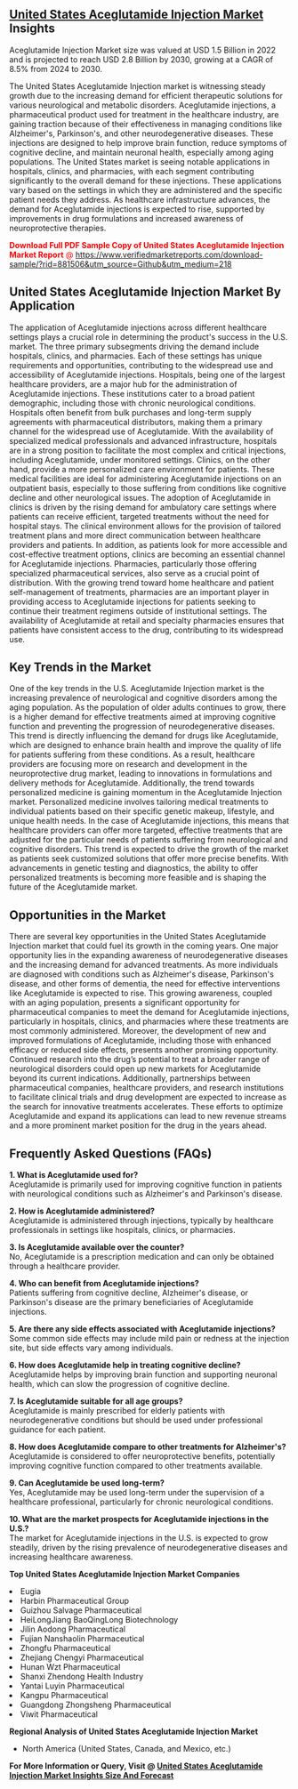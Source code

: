 <h2><a href="https://www.verifiedmarketreports.com/download-sample/?rid=881506&amp;utm_source=Github&amp;utm_medium=218" target="_blank">United States Aceglutamide Injection Market</a> Insights</h2><p>Aceglutamide Injection Market size was valued at USD 1.5 Billion in 2022 and is projected to reach USD 2.8 Billion by 2030, growing at a CAGR of 8.5% from 2024 to 2030.</p><p><p>The United States Aceglutamide Injection market is witnessing steady growth due to the increasing demand for efficient therapeutic solutions for various neurological and metabolic disorders. Aceglutamide injections, a pharmaceutical product used for treatment in the healthcare industry, are gaining traction because of their effectiveness in managing conditions like Alzheimer's, Parkinson's, and other neurodegenerative diseases. These injections are designed to help improve brain function, reduce symptoms of cognitive decline, and maintain neuronal health, especially among aging populations. The United States market is seeing notable applications in hospitals, clinics, and pharmacies, with each segment contributing significantly to the overall demand for these injections. These applications vary based on the settings in which they are administered and the specific patient needs they address. As healthcare infrastructure advances, the demand for Aceglutamide injections is expected to rise, supported by improvements in drug formulations and increased awareness of neuroprotective therapies. <p><span class=""><span style="color: #ff0000;"><strong>Download Full PDF Sample Copy of United States Aceglutamide Injection Market Report</strong> @ </span><a href="https://www.verifiedmarketreports.com/download-sample/?rid=881506&amp;utm_source=Github&amp;utm_medium=218" target="_blank">https://www.verifiedmarketreports.com/download-sample/?rid=881506&amp;utm_source=Github&amp;utm_medium=218</a></span></p></p> <h2>United States Aceglutamide Injection Market By Application</h2> <p>The application of Aceglutamide injections across different healthcare settings plays a crucial role in determining the product's success in the U.S. market. The three primary subsegments driving the demand include hospitals, clinics, and pharmacies. Each of these settings has unique requirements and opportunities, contributing to the widespread use and accessibility of Aceglutamide injections. Hospitals, being one of the largest healthcare providers, are a major hub for the administration of Aceglutamide injections. These institutions cater to a broad patient demographic, including those with chronic neurological conditions. Hospitals often benefit from bulk purchases and long-term supply agreements with pharmaceutical distributors, making them a primary channel for the widespread use of Aceglutamide. With the availability of specialized medical professionals and advanced infrastructure, hospitals are in a strong position to facilitate the most complex and critical injections, including Aceglutamide, under monitored settings. Clinics, on the other hand, provide a more personalized care environment for patients. These medical facilities are ideal for administering Aceglutamide injections on an outpatient basis, especially to those suffering from conditions like cognitive decline and other neurological issues. The adoption of Aceglutamide in clinics is driven by the rising demand for ambulatory care settings where patients can receive efficient, targeted treatments without the need for hospital stays. The clinical environment allows for the provision of tailored treatment plans and more direct communication between healthcare providers and patients. In addition, as patients look for more accessible and cost-effective treatment options, clinics are becoming an essential channel for Aceglutamide injections. Pharmacies, particularly those offering specialized pharmaceutical services, also serve as a crucial point of distribution. With the growing trend toward home healthcare and patient self-management of treatments, pharmacies are an important player in providing access to Aceglutamide injections for patients seeking to continue their treatment regimens outside of institutional settings. The availability of Aceglutamide at retail and specialty pharmacies ensures that patients have consistent access to the drug, contributing to its widespread use. <h2>Key Trends in the Market</h2> <p>One of the key trends in the U.S. Aceglutamide Injection market is the increasing prevalence of neurological and cognitive disorders among the aging population. As the population of older adults continues to grow, there is a higher demand for effective treatments aimed at improving cognitive function and preventing the progression of neurodegenerative diseases. This trend is directly influencing the demand for drugs like Aceglutamide, which are designed to enhance brain health and improve the quality of life for patients suffering from these conditions. As a result, healthcare providers are focusing more on research and development in the neuroprotective drug market, leading to innovations in formulations and delivery methods for Aceglutamide. Additionally, the trend towards personalized medicine is gaining momentum in the Aceglutamide Injection market. Personalized medicine involves tailoring medical treatments to individual patients based on their specific genetic makeup, lifestyle, and unique health needs. In the case of Aceglutamide injections, this means that healthcare providers can offer more targeted, effective treatments that are adjusted for the particular needs of patients suffering from neurological and cognitive disorders. This trend is expected to drive the growth of the market as patients seek customized solutions that offer more precise benefits. With advancements in genetic testing and diagnostics, the ability to offer personalized treatments is becoming more feasible and is shaping the future of the Aceglutamide market. <h2>Opportunities in the Market</h2> <p>There are several key opportunities in the United States Aceglutamide Injection market that could fuel its growth in the coming years. One major opportunity lies in the expanding awareness of neurodegenerative diseases and the increasing demand for advanced treatments. As more individuals are diagnosed with conditions such as Alzheimer's disease, Parkinson's disease, and other forms of dementia, the need for effective interventions like Aceglutamide is expected to rise. This growing awareness, coupled with an aging population, presents a significant opportunity for pharmaceutical companies to meet the demand for Aceglutamide injections, particularly in hospitals, clinics, and pharmacies where these treatments are most commonly administered. Moreover, the development of new and improved formulations of Aceglutamide, including those with enhanced efficacy or reduced side effects, presents another promising opportunity. Continued research into the drug’s potential to treat a broader range of neurological disorders could open up new markets for Aceglutamide beyond its current indications. Additionally, partnerships between pharmaceutical companies, healthcare providers, and research institutions to facilitate clinical trials and drug development are expected to increase as the search for innovative treatments accelerates. These efforts to optimize Aceglutamide and expand its applications can lead to new revenue streams and a more prominent market position for the drug in the years ahead. <h2>Frequently Asked Questions (FAQs)</h2> <p><strong>1. What is Aceglutamide used for?</strong><br>Aceglutamide is primarily used for improving cognitive function in patients with neurological conditions such as Alzheimer's and Parkinson's disease.</p> <p><strong>2. How is Aceglutamide administered?</strong><br>Aceglutamide is administered through injections, typically by healthcare professionals in settings like hospitals, clinics, or pharmacies.</p> <p><strong>3. Is Aceglutamide available over the counter?</strong><br>No, Aceglutamide is a prescription medication and can only be obtained through a healthcare provider.</p> <p><strong>4. Who can benefit from Aceglutamide injections?</strong><br>Patients suffering from cognitive decline, Alzheimer's disease, or Parkinson's disease are the primary beneficiaries of Aceglutamide injections.</p> <p><strong>5. Are there any side effects associated with Aceglutamide injections?</strong><br>Some common side effects may include mild pain or redness at the injection site, but side effects vary among individuals.</p> <p><strong>6. How does Aceglutamide help in treating cognitive decline?</strong><br>Aceglutamide helps by improving brain function and supporting neuronal health, which can slow the progression of cognitive decline.</p> <p><strong>7. Is Aceglutamide suitable for all age groups?</strong><br>Aceglutamide is mainly prescribed for elderly patients with neurodegenerative conditions but should be used under professional guidance for each patient.</p> <p><strong>8. How does Aceglutamide compare to other treatments for Alzheimer's?</strong><br>Aceglutamide is considered to offer neuroprotective benefits, potentially improving cognitive function compared to other treatments available.</p> <p><strong>9. Can Aceglutamide be used long-term?</strong><br>Yes, Aceglutamide may be used long-term under the supervision of a healthcare professional, particularly for chronic neurological conditions.</p> <p><strong>10. What are the market prospects for Aceglutamide injections in the U.S.?</strong><br>The market for Aceglutamide injections in the U.S. is expected to grow steadily, driven by the rising prevalence of neurodegenerative diseases and increasing healthcare awareness.</p></p><p><strong>Top United States Aceglutamide Injection Market Companies</strong></p><div data-test-id=""><p><li>Eugia</li><li> Harbin Pharmaceutical Group</li><li> Guizhou Salvage Pharmaceutical</li><li> HeiLongJiang BaoQingLong Biotechnology</li><li> Jilin Aodong Pharmaceutical</li><li> Fujian Nanshaolin Pharmaceutical</li><li> Zhongfu Pharmaceutical</li><li> Zhejiang Chengyi Pharmaceutical</li><li> Hunan Wzt Pharmaceutical</li><li> Shanxi Zhendong Health Industry</li><li> Yantai Luyin Pharmaceutical</li><li> Kangpu Pharmaceutical</li><li> Guangdong Zhongsheng Pharmaceutical</li><li> Viwit Pharmaceutical</li></p><div><strong>Regional Analysis of&nbsp;United States Aceglutamide Injection Market</strong></div><ul><li dir="ltr"><p dir="ltr">North America&nbsp;(United States, Canada, and Mexico, etc.)</p></li></ul><p><strong>For More Information or Query, Visit @&nbsp;</strong><strong><a href="https://www.verifiedmarketreports.com/product/aceglutamide-injection-market/?utm_source=Github&amp;utm_medium=218" target="_blank">United States Aceglutamide Injection Market Insights Size And Forecast</a></strong></p></div>
